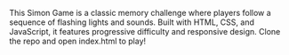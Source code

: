 This Simon Game is a classic memory challenge where players follow a sequence of flashing lights and sounds. Built with HTML, CSS, and JavaScript, it features progressive difficulty and responsive design. Clone the repo and open index.html to play!
